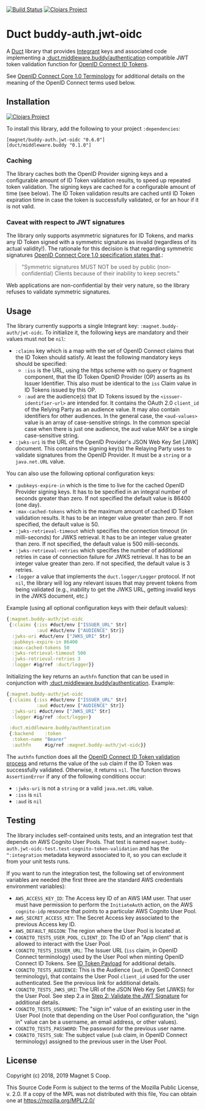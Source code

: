 [![Build Status](https://api.travis-ci.com/magnetcoop/buddy-auth.jwt-oidc.svg?branch=master)](https://travis-ci.com/magnetcoop/buddy-auth.jwt-oidc)
[![Clojars Project](https://img.shields.io/clojars/v/magnet/buddy-auth.jwt-oidc.svg)](https://clojars.org/magnet/buddy-auth.jwt-oidc)

# Duct buddy-auth.jwt-oidc

A [Duct](https://github.com/duct-framework/duct) library that provides
[Integrant](https://github.com/weavejester/integrant) keys and associated code implementing a
[:duct.middleware.buddy/authentication](https://github.com/duct-framework/middleware.buddy)
compatible JWT token validation function for [OpenID Connect ID
Tokens](https://openid.net/specs/openid-connect-basic-1_0.html#IDToken).

See [OpenID Connect Core 1.0
Terminology](https://openid.net/specs/openid-connect-core-1_0.html#Terminology)
for additional details on the meaning of the OpenID Connect terms used
below.

## Installation

[![Clojars Project](https://clojars.org/magnet/buddy-auth.jwt-oidc/latest-version.svg)](https://clojars.org/magnet/buddy-auth.jwt-oidc)

To install this library, add the following to your project `:dependencies`:

    [magnet/buddy-auth.jwt-oidc "0.6.0"]
    [duct/middleware.buddy "0.1.0"]

### Caching

The library caches both the OpenID Provider signing keys and a
configurable amount of ID Token validation results, to speed up
repeated token validation. The signing keys are cached for a
configurable amount of time (see below). The ID Token validation
results are cached until ID Token expiration time in case the token is
successfully validated, or for an hour if it is not valid.

### Caveat with respect to JWT signatures

The library only supports asymmetric signatures for ID Tokens, and
marks any ID Token signed with a symmetric signature as invalid
(regardless of its actual validity!). The rationale for this decision
is that regarding symmetric signatures [OpenID Connect Core 1.0
specification states
that](https://openid.net/specs/openid-connect-core-1_0.html#Signing).:

> "Symmetric signatures MUST NOT be used by public (non-confidential)
> Clients because of their inability to keep secrets."

Web applications are non-confidential by their very nature, so the
library refuses to validate symmetric signatures.

## Usage

The library currently supports a single Integrant key:
`:magnet.buddy-auth/jwt-oidc`. To initialize it, the following keys
are mandatory and their values must not be `nil`:

* `:claims` key which is a map with the set of OpenID Connect claims
  that the ID Token should satisfy. At least the following mandatory
  keys should be specified:
    * `:iss` is the URL, using the https scheme with no query or
      fragment component, that the ID Token OpenID Provider (OP)
      asserts as its Issuer Identifier. This also must be identical to
      the `iss` Claim value in ID Tokens issued by this OP.
    * `:aud` are the audience(s) that ID Tokens issued by the
      `<issuer-identifier-url>` are intended for. It contains the
      OAuth 2.0 `client_id` of the Relying Party as an audience
      value. It may also contain identifiers for other audiences. In
      the general case, the `<aud-values>` value is an array of
      case-sensitive strings. In the common special case when there is
      just one audience, the aud value MAY be a single case-sensitive
	  string.
* `:jwks-uri` is the URL of the OpenID Provider's JSON Web Key Set
  [JWK] document. This contains the signing key(s) the Relaying Party
  uses to validate signatures from the OpenID Provider. It must be a
  `string` or a `java.net.URL` value.

You can also use the following optional configuration keys:

* `:pubkeys-expire-in` which is the time to live for the cached OpenID
  Provider signing keys. It has to be specified in an integral number
  of seconds greater than zero. If not specified the default value is
  86400 (one day).
* `:max-cached-tokens` which is the maximum amount of cached ID Token
  validation results. It has to be an integer value greater than
  zero. If not specified, the default value is 50.
* `:jwks-retrieval-timeout` which specifies the connection timeout (in
  milli-seconds) for JWKS retrieval. It has to be an integer value
  greater than zero. If not specified, the default value is 500
  milli-seconds.
* `:jwks-retrieval-retries` which specifies the number of additional
  retries in case of connection failure for JWKS retrieval. It has to
  be an integer value greater than zero. If not specified, the default
  value is 3 retries.
* `:logger` a value that implements the `duct.logger/Logger`
  protocol. If not `nil`, the library will log any relevant issues
  that may prevent tokens from being validated (e.g., inability to get
  the JWKS URL, getting invalid keys in the JWKS document, etc.)

Example (using all optional configuration keys with their default values):

```clojure
{:magnet.buddy-auth/jwt-oidc
 {:claims {:iss #duct/env ["ISSUER_URL" Str]
           :aud #duct/env ["AUDIENCE" Str]}
  :jwks-uri #duct/env ["JWKS_URI" Str]
  :pubkeys-expire-in 86400
  :max-cached-tokens 50
  :jwks-retrieval-timeout 500
  :jwks-retrieval-retries 3
  :logger #ig/ref :duct/logger}}
```

Initializing the key returns an `authfn` function that can be used in
conjunction with
[:duct.middleware.buddy/authentication](https://github.com/duct-framework/middleware.buddy).
Example:

```clojure
{:magnet.buddy-auth/jwt-oidc
 {:claims {:iss #duct/env ["ISSUER_URL" Str]
           :aud #duct/env ["AUDIENCE" Str]}
  :jwks-uri #duct/env ["JWKS_URI" Str]
  :logger #ig/ref :duct/logger}

 :duct.middleware.buddy/authentication
 {:backend    :token
  :token-name "Bearer"
  :authfn     #ig/ref :magnet.buddy-auth/jwt-oidc}}
```

The `authfn` function does all the [OpenID Connect ID Token validation
process](https://openid.net/specs/openid-connect-basic-1_0.html#IDTokenValidation)
and returns the value of the `sub` claim if the ID Token was
successfully validated. Otherwise, it returns `nil`. The function
throws `AssertionError` if any of the following conditions occur:

* `:jwks-uri` is not a `string` or a valid `java.net.URL` value.
* `:iss` is `nil`
* `:aud` is `nil`

## Testing

The library includes self-contained units tests, and an integration
test that depends on AWS Cognito User Pools. That test is named
`magnet.buddy-auth.jwt-oidc-test.test-cognito-token-validation` and
has the `^:integration` metadata keyword associated to it, so you can
exclude it from your unit tests runs.

If you want to run the integration test, the following set of
environment variables are needed (the first three are the standard AWS
credentials environment variables):

* `AWS_ACCESS_KEY_ID`: The Access key ID of an AWS IAM user. That user
  must have permission to perform the `InitiateAuth` action, on the AWS
  `cognito-idp` resource that points to a particular AWS Cognito User
  Pool.
* `AWS_SECRET_ACCESS_KEY`: The Secret Access key associated to the
  previous Access key ID.
* `AWS_DEFAULT_REGION`: The region where the User Pool is located at.
* `COGNITO_TESTS_USER_POOL_CLIENT_ID`: The ID of an "App client" that
  is allowed to interact with the User Pool.
* `COGNITO_TESTS_ISSUER_URL`: The Issuer URL (`iss` claim, in OpenID
  Connect terminology) used by the User Pool when minting OpenID
  Connect ID Tokens. See [ID Token Payload](https://docs.aws.amazon.com/cognito/latest/developerguide/amazon-cognito-user-pools-using-tokens-with-identity-providers.html#user-pool-id-token-payload)
  for additional details.
* `COGNITO_TESTS_AUDIENCE`: This is the Audience (`aud`, in OpenID
  Connect terminology), that contains the User Pool `client_id` used
  for the user authenticated. See the previous link for additional
  details.
* `COGNITO_TESTS_JWKS_URI`: The URI of the JSON Web Key Set (JWKS)
  for the User Pool. See step 2.a in [Step 2: Validate the JWT
  Signature](https://docs.aws.amazon.com/cognito/latest/developerguide/amazon-cognito-user-pools-using-tokens-verifying-a-jwt.html#amazon-cognito-user-pools-using-tokens-step-2)
  for additional details.
* `COGNITO_TESTS_USERNAME`: The "sign in" value of an existing user in
  the User Pool (note that depending on the User Pool configuration,
  the "sign in" value can be a username, an email address, or other
  values).
* `COGNITO_TESTS_PASSWORD`: The password for the previous user name.
* `COGNITO_TESTS_SUB`: The subject value (`sub` claim, in OpenID
  Connect terminology) assigned to the previous user in the User Pool.

## License

Copyright (c) 2018, 2019 Magnet S Coop.

This Source Code Form is subject to the terms of the Mozilla Public License,
v. 2.0. If a copy of the MPL was not distributed with this file, You can obtain
one at https://mozilla.org/MPL/2.0/
